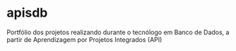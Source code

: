 # apisdb
 Portfólio dos projetos realizando durante o tecnólogo em Banco de Dados, a partir de Aprendizagem por Projetos Integrados (API)
